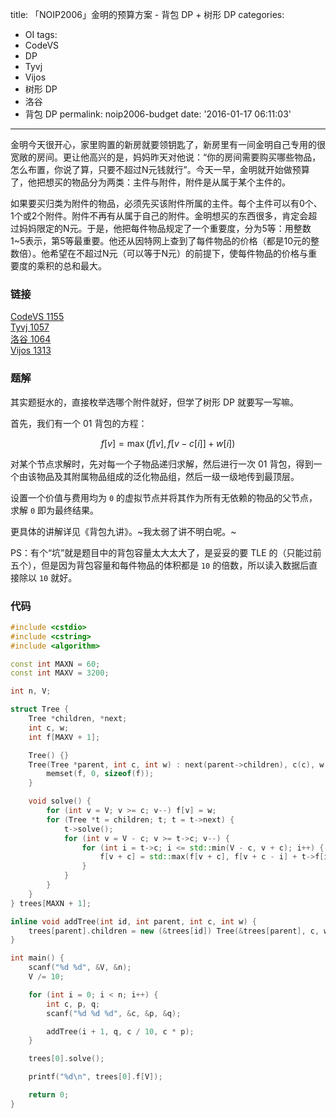 title: 「NOIP2006」金明的预算方案 - 背包 DP + 树形 DP
categories:
  - OI
tags:
  - CodeVS
  - DP
  - Tyvj
  - Vijos
  - 树形 DP
  - 洛谷
  - 背包 DP
permalink: noip2006-budget
date: '2016-01-17 06:11:03'
---

金明今天很开心，家里购置的新房就要领钥匙了，新房里有一间金明自己专用的很宽敞的房间。更让他高兴的是，妈妈昨天对他说：“你的房间需要购买哪些物品，怎么布置，你说了算，只要不超过N元钱就行”。今天一早，金明就开始做预算了，他把想买的物品分为两类：主件与附件，附件是从属于某个主件的。

如果要买归类为附件的物品，必须先买该附件所属的主件。每个主件可以有0个、1个或2个附件。附件不再有从属于自己的附件。金明想买的东西很多，肯定会超过妈妈限定的N元。于是，他把每件物品规定了一个重要度，分为5等：用整数1~5表示，第5等最重要。他还从因特网上查到了每件物品的价格（都是10元的整数倍）。他希望在不超过N元（可以等于N元）的前提下，使每件物品的价格与重要度的乘积的总和最大。

<!-- more -->

### 链接

[CodeVS 1155](http://codevs.cn/problem/1155/)  
[Tyvj 1057](http://tyvj.cn/p/1057)  
[洛谷 1064](http://www.luogu.org/problem/show?pid=1064)  
[Vijos 1313](https://vijos.org/p/1313?pid=1313)

### 题解

其实题挺水的，直接枚举选哪个附件就好，但学了树形 DP 就要写一写嘛。

首先，我们有一个 01 背包的方程：

$$ f[v] = \max(f[v],f[v-c[i]]+w[i]) $$

对某个节点求解时，先对每一个子物品递归求解，然后进行一次 01 背包，得到一个由该物品及其附属物品组成的泛化物品组，然后一级一级地传到最顶层。

设置一个价值与费用均为 `0` 的虚拟节点并将其作为所有无依赖的物品的父节点，求解 `0` 即为最终结果。

更具体的讲解详见《背包九讲》。~我太弱了讲不明白呢。~

PS：有个“坑”就是题目中的背包容量太大太大了，是妥妥的要 TLE 的（只能过前五个），但是因为背包容量和每件物品的体积都是 `10` 的倍数，所以读入数据后直接除以 `10` 就好。

### 代码

```cpp
#include <cstdio>
#include <cstring>
#include <algorithm>

const int MAXN = 60;
const int MAXV = 3200;

int n, V;

struct Tree {
    Tree *children, *next;
    int c, w;
    int f[MAXV + 1];

    Tree() {}
    Tree(Tree *parent, int c, int w) : next(parent->children), c(c), w(w) {
        memset(f, 0, sizeof(f));
    }

    void solve() {
        for (int v = V; v >= c; v--) f[v] = w;
        for (Tree *t = children; t; t = t->next) {
            t->solve();
            for (int v = V - c; v >= t->c; v--) {
                for (int i = t->c; i <= std::min(V - c, v + c); i++) {
                    f[v + c] = std::max(f[v + c], f[v + c - i] + t->f[i]);
                }
            }
        }
    }
} trees[MAXN + 1];

inline void addTree(int id, int parent, int c, int w) {
    trees[parent].children = new (&trees[id]) Tree(&trees[parent], c, w);
}

int main() {
    scanf("%d %d", &V, &n);
    V /= 10;

    for (int i = 0; i < n; i++) {
        int c, p, q;
        scanf("%d %d %d", &c, &p, &q);

        addTree(i + 1, q, c / 10, c * p);
    }

    trees[0].solve();

    printf("%d\n", trees[0].f[V]);

    return 0;
}
```